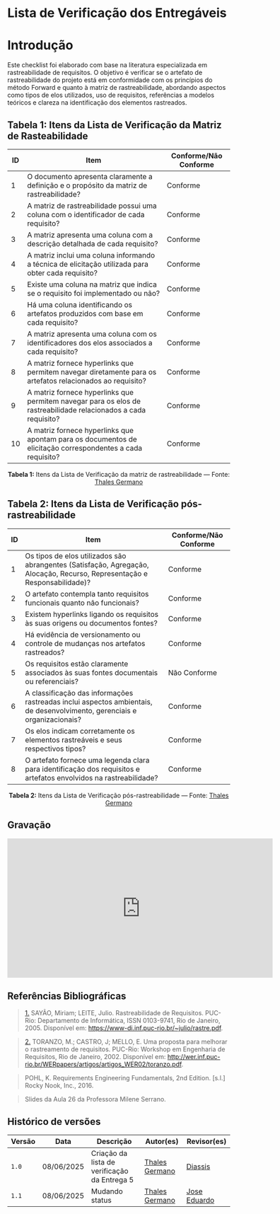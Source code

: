 # Lista de Verificação dos Entregáveis

# Introdução

Este checklist foi elaborado com base na literatura especializada em rastreabilidade de requisitos. O objetivo é verificar se o artefato de rastreabilidade do projeto está em conformidade com os princípios do método Forward e quanto à matriz de rastreabilidade, abordando aspectos como tipos de elos utilizados, uso de requisitos, referências a modelos teóricos e clareza na identificação dos elementos rastreados.

## Tabela 1: Itens da Lista de Verificação da Matriz de Rasteabilidade

| ID  | Item  | Conforme/Não Conforme |
|-----|-----------------------------------------------------------------------------------------------------------------------------------------------------------------------|------------------------|
| 1   | O documento apresenta claramente a definição e o propósito da matriz de rastreabilidade?         |     Conforme                   |
| 2   | A matriz de rastreabilidade possui uma coluna com o identificador de cada requisito?               |    Conforme                    |
| 3   | A matriz apresenta uma coluna com a descrição detalhada de cada requisito?               |      Conforme                  |
| 4   | A matriz inclui uma coluna informando a técnica de elicitação utilizada para obter cada requisito?               |   Conforme                     |
| 5   | Existe uma coluna na matriz que indica se o requisito foi implementado ou não?                     | Conforme                       |
| 6   | Há uma coluna identificando os artefatos produzidos com base em cada requisito?               |        Conforme                |
| 7   | A matriz apresenta uma coluna com os identificadores dos elos associados a cada requisito?               |     Conforme                   |
| 8   | A matriz fornece hyperlinks que permitem navegar diretamente para os artefatos relacionados ao requisito?               | Conforme                       |
| 9   | A matriz fornece hyperlinks que permitem navegar para os elos de rastreabilidade relacionados a cada requisito?          |          Conforme              |
| 10  | A matriz fornece hyperlinks que apontam para os documentos de elicitação correspondentes a cada requisito?               |     Conforme                   |

<p align="center"><strong>Tabela 1:</strong> Itens da Lista de Verificação da matriz de rastreabilidade — Fonte: <a href="https://github.com/thalesgvl">Thales Germano</a></p>



## Tabela 2: Itens da Lista de Verificação pós-rastreabilidade

| ID  | Item | Conforme/Não Conforme |
|-----|------------------------------------------------------------------------------------------------------------------------------------------------|------------------------|
| 1   | Os tipos de elos utilizados são abrangentes (Satisfação, Agregação, Alocação, Recurso, Representação e Responsabilidade)?           |   Conforme |
| 2   | O artefato contempla tanto requisitos funcionais quanto não funcionais?                                  |   Conforme |
| 3   | Existem hyperlinks ligando os requisitos às suas origens ou documentos fontes?                                      |  Conforme  |
| 4   | Há evidência de versionamento ou controle de mudanças nos artefatos rastreados?                                  |   Conforme |
| 5   | Os requisitos estão claramente associados às suas fontes documentais ou referenciais?                                |   Não Conforme |
| 6   | A classificação das informações rastreadas inclui aspectos ambientais, de desenvolvimento, gerenciais e organizacionais?                |  Conforme  |
| 7   | Os elos indicam corretamente os elementos rastreáveis e seus respectivos tipos?                                       |   Conforme |
| 8   | O artefato fornece uma legenda clara para identificação dos requisitos e artefatos envolvidos na rastreabilidade?                          |  Conforme  |

<p align="center"><strong>Tabela 2:</strong> Itens da Lista de Verificação pós-rastreabilidade — Fonte: <a href="https://github.com/thalesgvl">Thales Germano</a></p>

## Gravação 


<iframe width="600" height="315" 
        src="https://www.youtube.com/embed/M5ca-DVpq1Y" 
        title="YouTube video player" 
        frameborder="0" 
        allow="accelerometer; autoplay; clipboard-write; encrypted-media; gyroscope; picture-in-picture; web-share" 
        referrerpolicy="strict-origin-when-cross-origin" 
        allowfullscreen>
</iframe>


## Referências Bibliográficas

> <a id="anchor_1" href="#REF1">1.</a> SAYÃO, Miriam; LEITE, Julio. Rastreabilidade de Requisitos. PUC-Rio: Departamento de Informática, ISSN 0103-9741, Rio de Janeiro, 2005. Disponível em: https://www-di.inf.puc-rio.br/~julio/rastre.pdf.

> <a id="anchor_2" href="#REF2">2.</a> TORANZO, M.; CASTRO, J; MELLO, E. Uma proposta para melhorar o rastreamento de requisitos. PUC-Rio: Workshop em Engenharia de Requisitos, Rio de Janeiro, 2002. Disponível em: http://wer.inf.puc-rio.br/WERpapers/artigos/artigos_WER02/toranzo.pdf.

> <a id="FTF2Ref" href="#FTF3"></a> POHL, K. Requirements Engineering Fundamentals, 2nd Edition. [s.l.] Rocky Nook, Inc., 2016. 

> <a id="FTF2Ref" href="#FTF3"></a> Slides da Aula 26 da Professora Milene Serrano.

## Histórico de versões
Versão |   Data  | Descrição | Autor(es) | Revisor(es)
------ | ---- | ------ | ---------- | ----------
`1.0` | 08/06/2025 | Criação da lista de verificação da Entrega 5 | [Thales Germano](https://github.com/thalesgvl) | [Diassis](https://github.com/Diaxiz) | 
`1.1` | 08/06/2025 |Mudando status | [Thales Germano](https://github.com/thalesgvl) | [Jose Eduardo](https://github.com/jevprado) | 

